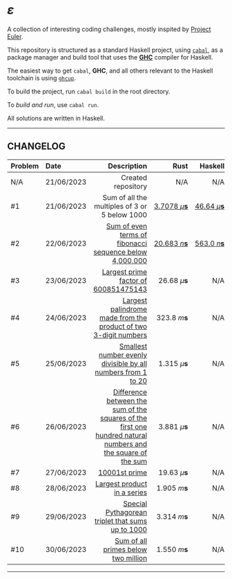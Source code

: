 # $\varepsilon$

A collection of interesting coding challenges,
mostly inspited by [Project Euler](https://projecteuler.net/).

This repository is structured as a standard Haskell project,
using [`cabal`](https://www.haskell.org/cabal/), as a package manager
and build tool that uses the [**GHC**](https://www.haskell.org/ghc) compiler for Haskell.

The easiest way to get `cabal`, **GHC**, and all others relevant to the Haskell toolchain
is using [`ghcup`](https://www.haskell.org/ghcup/).

To build the project, run `cabal build` in the root directory.

To _build and run_, use `cabal run`.

All solutions are written in Haskell.

---

## CHANGELOG

| Problem | Date | Description | Rust | Haskell | Discussion |
| :--- |:--- | ---:| ---: | ---: | ---: |
| N/A | 21/06/2023 | Created repository | N/A | N/A | N/A |
| #1 | 21/06/2023 | Sum of all the multiples of 3 or 5 below 1000 | [$3.7078\ \mu\mathbf{s}$](./src/problem1.rs) | [$46.64\  \mu\mathbf{s}$](./src/Problems/Problem1.hs) | [link](https://amitt.ai/writing/computing/exposition/001-multiples-sum/) |
| #2 | 22/06/2023 | [Sum of even terms of fibonacci sequence below 4,000,000](./src/Problems/Problem2.hs) | [$20.683\ n\mathbf{s}$](./src/problem1.rs)| [$563.0\ n\mathbf{s}$](./src/Problems/Problem2.hs) | N/A |
| #3 | 23/06/2023 | [Largest prime factor of 600851475143](./src/Problems/Problem3.hs) | $26.68\ \mu\mathbf{s}$ | N/A |
| #4 | 24/06/2023 | [Largest palindrome made from the product of two 3-digit numbers](./src/Problems/Problem4.hs) | $323.8\ m\mathbf{s}$ | N/A |
| #5 | 25/06/2023 | [Smallest number evenly divisible by all numbers from 1 to 20](./src/Problems/Problem5.hs) | $1.315\ \mu\mathbf{s}$ | N/A |
| #6 | 26/06/2023 | [Difference between the sum of the squares of the first one hundred natural numbers and the square of the sum](./src/Problems/Problem6.hs) | $3.881\ \mu\mathbf{s}$ | N/A |
| #7 | 27/06/2023 | [10001st prime](./src/Problems/Problem7.hs) | $19.63\ \mu\mathbf{s}$ | N/A |
| #8 | 28/06/2023 | [Largest product in a series](./src/Problems/Problem8.hs) | $1.905\ m\mathbf{s}$ | N/A |
| #9 | 29/06/2023 | [Special Pythagorean triplet that sums up to 1000](./src/Problems/Problem9.hs) | $3.314\ m\mathbf{s}$ | N/A |
| #10 | 30/06/2023 | [Sum of all primes below two million](./src/Problems/Problem10.hs) | $1.550\ m\mathbf{s}$ | N/A |

---
